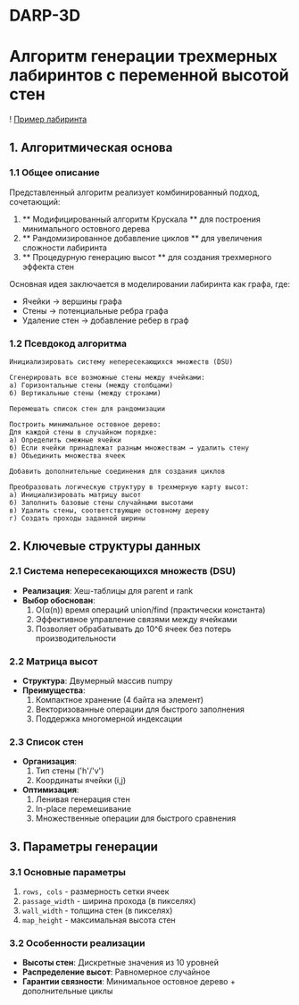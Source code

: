 # DARP-3D

#  Алгоритм генерации трехмерных лабиринтов с переменной высотой стен 

! [ Пример лабиринта ]( /images/maze_example.png ) 

##  1. Алгоритмическая основа 

###  1.1 Общее описание 
Представленный алгоритм реализует комбинированный подход, сочетающий:
 1.  ** Модифицированный алгоритм Крускала **  для построения минимального остовного дерева
 2.  ** Рандомизированное добавление циклов **  для увеличения сложности лабиринта
 3.  ** Процедурную генерацию высот **  для создания трехмерного эффекта стен

Основная идея заключается в моделировании лабиринта как графа, где:
 -  Ячейки → вершины графа
 -  Стены → потенциальные ребра графа
 -  Удаление стен → добавление ребер в граф

 ###  1.2 Псевдокод алгоритма 

    Инициализировать систему непересекающихся множеств (DSU)

    Сгенерировать все возможные стены между ячейками:
    а) Горизонтальные стены (между столбцами)
    б) Вертикальные стены (между строками)

    Перемешать список стен для рандомизации

    Построить минимальное остовное дерево:
    Для каждой стены в случайном порядке:
    а) Определить смежные ячейки
    б) Если ячейки принадлежат разным множествам → удалить стену
    в) Объединить множества ячеек

    Добавить дополнительные соединения для создания циклов

    Преобразовать логическую структуру в трехмерную карту высот:
    а) Инициализировать матрицу высот
    б) Заполнить базовые стены случайными высотами
    в) Удалить стены, соответствующие остовному дереву
    г) Создать проходы заданной ширины 

## 2. Ключевые структуры данных

### 2.1 Система непересекающихся множеств (DSU)
- **Реализация**: Хеш-таблицы для parent и rank
- **Выбор обоснован**:
  1. O(α(n)) время операций union/find (практически константа)
  2. Эффективное управление связями между ячейками
  3. Позволяет обрабатывать до 10^6 ячеек без потерь производительности

### 2.2 Матрица высот
- **Структура**: Двумерный массив numpy
- **Преимущества**:
  1. Компактное хранение (4 байта на элемент)
  2. Векторизованные операции для быстрого заполнения
  3. Поддержка многомерной индексации

### 2.3 Список стен
- **Организация**: 
  1. Тип стены ('h'/'v')
  2. Координаты ячейки (i,j)
- **Оптимизация**:
  1. Ленивая генерация стен
  2. In-place перемешивание
  3. Множественные операции для быстрого сравнения

## 3. Параметры генерации

### 3.1 Основные параметры
1. `rows, cols` - размерность сетки ячеек
2. `passage_width` - ширина прохода (в пикселях)
3. `wall_width` - толщина стен (в пикселях)
4. `map_height` - максимальная высота стен

### 3.2 Особенности реализации
- **Высоты стен**: Дискретные значения из 10 уровней
- **Распределение высот**: Равномерное случайное
- **Гарантии связности**: Минимальное остовное дерево + дополнительные циклы

